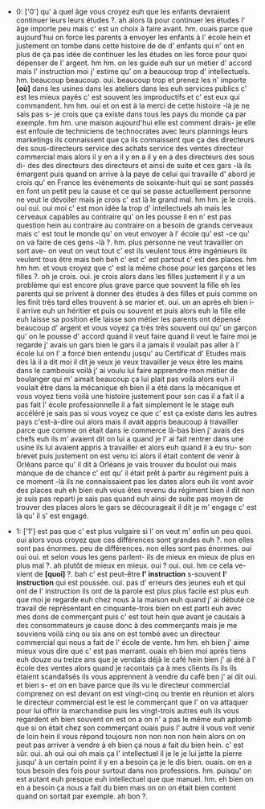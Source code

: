  * 0: ['0']
	qu' à quel âge vous croyez euh que les enfants devraient continuer leurs leurs études ?.
	 ah alors là pour continuer les études l' âge importe peu mais c' est un choix à faire avant.
	 hm.
	 ouais parce que aujourd'hui on force les parents à envoyer les enfants à l' école hein et justement on tombe dans cette histoire de de d' enfants qui n' ont en plus de ça pas idée de continuer les les études on les force pour quoi dépenser de l' argent.
	 hm hm.
	 on les guide euh sur un métier d' accord mais l' instruction moi j' estime qu' on a beaucoup trop d' intellectuels.
	 hm.
	 beaucoup beaucoup.
	 oui.
	 beaucoup trop et prenez les n' importe **[où]** dans les usines dans les ateliers dans les euh services publics c' est les mieux payés c' est souvent les improductifs et c' est eux qui commandent.
	 hm hm.
	 oui et on est à la merci de cette histoire -là je ne sais pas s- je crois que ça existe dans tous les pays du monde ça par exemple.
	 hm hm.
	 une maison aujourd'hui elle est comment dirais- je elle est enfouie de techniciens de technocrates avec leurs plannings leurs marketings ils connaissent que ça ils connaissent que ça des directeurs des sous-directeurs service des achats service des ventes directeur commercial mais alors il y en a il y en a il y en a des directeurs des sous di- des des directeurs des directeurs et ainsi de suite et ces gars -là ils émargent puis quand on arrive à la paye de celui qui travaille d' abord je crois qu' en France les évènements de soixante-huit qui se sont passés en font un petit peu la cause et ce qui se passe actuellement personne ne veut le dévoiler mais je crois c' est là le grand mal.
	 hm hm.
	 je le crois.
	 oui oui.
	 oui moi c' est mon idée la trop d' intellectuels ah mais les cerveaux capables au contraire qu' on les pousse il en n' est pas question hein au contraire au contraire on a besoin de grands cerveaux mais c' est tout le monde qu' on veut envoyer à l' école qu' est -ce qu' on va faire de ces gens -là ?.
	 hm.
	 plus personne ne veut travailler on sort ave- on veut on veut tout c' est ils veulent tous être ingénieurs ils veulent tous être mais beh beh c' est c' est partout c' est des places.
	 hm hm hm.
	 et vous croyez que c' est la même chose pour les garçons et les filles ?.
	 oh je crois.
	 oui.
	 je crois alors dans les filles justement il y a un problème qui est encore plus grave parce que souvent la fille eh les parents qui se privent à donner des études à des filles et puis comme on les finit très tard elles trouvent à se marier et.
	 oui.
	 un an après eh bien i- il arrive euh un héritier et puis ou souvent et puis alors euh la fille elle euh laisse sa position elle laisse son métier les parents ont dépensé beaucoup d' argent et vous voyez ça très très souvent oui qu' un garçon qu' on le pousse d' accord quand il veut faire quand il veut le faire moi je regarde j' avais un gars bien le gars il a jamais il voulait pas aller à l' école lui on l' a forcé bien entendu jusqu' au Certificat d' Etudes mais dès là il a dit moi il dit je veux je veux travailler je veux être les mains dans le cambouis voilà j' ai voulu lui faire apprendre mon métier de boulanger qui m' aimait beaucoup ça lui plait pas voilà alors euh il voulait être dans la mécanique eh bien il a été dans la mécanique et vous voyez tiens voilà une histoire justement pour son cas il a fait il a pas fait l' école professionnelle il a fait simplement le le stage euh accéléré je sais pas si vous voyez ce que c' est ça existe dans les autres pays c'est-à-dire oui alors mais il avait appris beaucoup à travailler parce que comme on était dans le commerce là-bas bien j' avais des chefs euh ils m' avaient dit on lui a quand je l' ai fait rentrer dans une usine ils lui avaient appris à travailler et alors euh quand il a eu tru- son brevet puis justement on est venu ici alors il était content de venir à Orléans parce qu' il dit à Orléans je vais trouver du boulot oui mais manque de de chance c' est qu' il était prêt à partir au régiment puis à ce moment -là ils ne connaissaient pas les dates alors euh ils vont avoir des places euh eh bien euh vous êtes revenu du régiment bien il dit non je suis pas reparti je sais pas quand euh ainsi de suite pas moyen de trouver des places alors le gars se décourageait il dit je m' engage c' est là qu' il s' est engagé.
	
 * 1: ['1']
	est pas que c' est plus vulgaire si l' on veut m' enfin un peu quoi.
	 oui alors vous croyez que ces différences sont grandes euh ?.
	 non elles sont pas énormes.
	 peu de différences.
	 non elles sont pas énormes.
	 oui oui oui.
	 et selon vous les gens parlent- ils de mieux en mieux de plus en plus mal ?.
	 ah plutôt de mieux en mieux.
	 oui ? oui.
	 oui.
	 hm ce cela ve- vient de **[quoi]** ?.
	 bah c' est peut-être **l' instruction** s-souvent **l' instruction** qui est poussée.
	 oui.
	 pas d' erreurs des jeunes euh et qui ont de l' instruction ils ont de la parole est plus plus facile est plus euh que moi je regarde euh chez nous à la maison euh quand j' ai débuté ce travail de représentant en cinquante-trois bien on est parti euh avec mes dons de commerçant puis c' est tout hein que avant je causais à des consommateurs je cause donc à des commerçants mais je me souviens voilà cinq ou six ans on est tombé avec un directeur commercial qui nous a fait de l' école de vente.
	 hm hm.
	 eh bien j' aime mieux vous dire que c' est pas marrant.
	 ouais eh bien moi après tiens euh douze ou treize ans que je vendais déjà le café hein bien j' ai été à l' école des ventes alors quand je racontais ça à mes clients ils ils ils étaient scandalisés ils vous apprennent à vendre du café ben j' ai dit oui.
	 et bien s- et on en bave parce que ils vu le directeur commercial comprenez on est devant on est vingt-cinq ou trente en réunion et alors le directeur commercial est le est le commerçant que l' on va attaquer pour lui offrir la marchandise puis les vingt-trois autres euh ils vous regardent eh bien souvent on est on a on n' a pas le même euh aplomb que si on était chez son commerçant ouais puis l' autre il vous voit venir de loin hein il vous répond toujours non non non non hein alors on on peut pas arriver à vendre à eh bien ça nous a fait du bien hein.
	 c' est sûr.
	 oui.
	 ah oui oui oh mais ça l' intellectuel il je le je lui jette la pierre jusqu' à un certain point il y en a besoin ça je le dis bien.
	 ouais.
	 on en a tous besoin des fois pour surtout dans nos professions.
	 hm.
	 puisqu' on est autant euh presque euh intellectuel que que manuel.
	 hm.
	 eh bien on en a besoin ça nous a fait du bien mais on on on était bien content quand on sortait par exemple.
	 ah bon ?.
	
